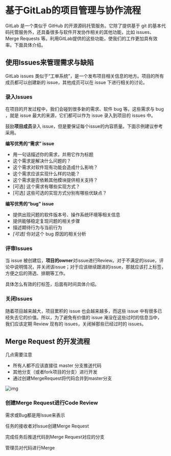# 基于GitLab的项目管理与协作流程

GitLab 是一个类似于 GitHub 的开源源码托管服务。它除了提供基于 git 的基本代码托管服务外，还具备很多与软件开发协作相关的其他功能，比如 issues、Merge Requests 等。利用GitLab提供的这些功能，使我们的工作更加具有效率。下面具体介绍。

## 使用Issues来管理需求与缺陷

GitLab issues 类似于“工单系统”，是一个发布项目相关信息的地方。项目的所有成员都可以创建新的 issue，其他成员可以在 issue 下进行相关的讨论。

### 录入Issues

在项目的开发过程中，我们会碰到很多新的需求、软件 bug 等。这些需求与 bug ，就是 issue 最大的来源，它们都可以作为 issue 录入到项目的 issues 中。

鼓励**项目成员**录入 issue，但是要保证每个issue的内容质量。下面示例建议参考采用。

**编写优秀的“需求” issue**

- 用一句话描述你的需求，并用它作为标题
- 这个需求是解决什么问题的？
- 这个需求对软件现有功能会造成什么影响？
- 这个需求应该实现什么样的功能？
- 这个需求是否依赖其他模块提供相关支持？
- [可选] 这个需求有哪些实现方式？
- [可选] 这些可选的实现方式分别有哪些优缺点？

**编写优秀的“bug" issue**

- 提供出现问题的软件版本号、操作系统环境等相关信息
- 提供能够稳定复现问题的相关步骤
- 描述期待行为与当前行为
- *[可选]*
  你对这个 bug 原因的相关分析

### 评审Issues

当 issue 被创建后，**项目的owner**对issue进行Review。对于不满足的issue，评论中说明情况，并关闭该issue；对于应该继续跟进的issue，那就应该打上标签，方便之后的筛选、排期等工作。

具体怎么有效的打标签，后面有时间具体介绍。

### 关闭Issues

随着项目越来越大，项目累积的 issue 也会越来越多，而这些 issue 中有很多已经失去它的价值。所以，为了避免有价值的 issue 淹没在这些过时的信息当中，我们应该定期 Review 现有的 issues，关闭掉那些已经过时的 issues。

## Merge Request 的开发流程

几点需要注意

* 所有人都不应该直接往 master 分支推送代码
* 其他分支（或者fork项目的分支）进行开发
* 通过创建MergeRequest将代码合并到master分支

![img](C:\Users\cheng.lu\AppData\Local\Temp\企业微信截图_15666280438763.png)

### 创建Merge Request进行Code Review

需求或Bug都是用Issue来表示

任务的接收者对Issue创建Merge Request

完成任务后推送代码到Merge Request对应的分支

管理员对代码进行Merge



